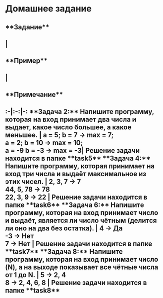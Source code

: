 # Домашнее задание

<h2>**Задание**<h2>|<h2>**Пример**<h2>|<h2>**Примечание**<h2>
:-|:-:|-:
**Задача 2:** Напишите программу, которая на вход принимает два числа и выдает, какое число большее, а какое меньшее. | a = 5; b = 7 -> max = 7;<br> a = 2; b = 10 -> max = 10;<br> a = -9 b = -3 -> max = -3| Решение задачи находится в папке **task5**
**Задача 4:** Напишите программу, которая принимает на вход три числа и выдаёт максимальное из этих чисел. | 2, 3, 7 -> 7<br> 44, 5, 78 -> 78<br> 22, 3, 9 -> 22 | Решение задачи находится в папке **task6**
**Задача 6:** Напишите программу, которая на вход принимает число и выдаёт, является ли число чётным (делится ли оно на два без остатка). | 4 -> Да<br> -3 -> Нет<br> 7 -> Нет | Решение задачи находится в папке **task7**
**Задача 8:** Напишите программу, которая на вход принимает число (N), а на выходе показывает все чётные числа от 1 до N. | 5 -> 2, 4<br> 8 -> 2, 4, 6, 8 | Решение задачи находится в папке **task8**